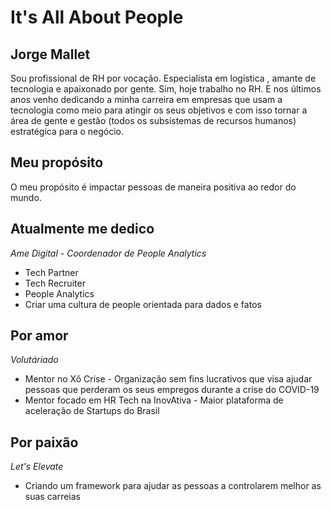 # It's All About People

## Jorge Mallet
Sou profissional de RH por vocação. Especialista em logística , amante de tecnologia e apaixonado por gente. Sim, hoje trabalho no RH. E nos últimos anos venho dedicando a minha carreira em empresas que usam a tecnologia como meio para atingir os seus objetivos e com isso tornar a área de gente e gestão (todos os subsistemas de recursos humanos) estratégica para o negócio.

## Meu propósito
O meu propósito é impactar pessoas de maneira positiva ao redor do mundo.

## Atualmente me dedico
  *Ame Digital - Coordenador de People Analytics* 
  + Tech Partner  
  + Tech Recruiter 
  + People Analytics
  + Criar uma cultura de people orientada para dados e fatos

## Por amor 
 *Volutáriado*
+ Mentor no Xô Crise - Organização sem fins lucrativos que visa ajudar pessoas que perderam os seus empregos durante a crise do COVID-19
+ Mentor focado em HR Tech na InovAtiva - Maior plataforma de aceleração de Startups do Brasil

## Por paixão
  *Let's Elevate*
+ Criando um framework para ajudar as pessoas a controlarem melhor as suas carreias   
